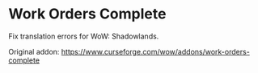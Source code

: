 # Work Orders Complete  

Fix translation errors for WoW: Shadowlands.

Original addon: https://www.curseforge.com/wow/addons/work-orders-complete